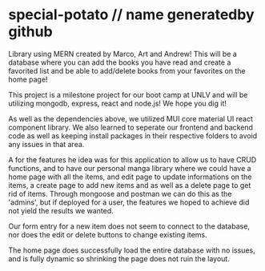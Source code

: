 # special-potato // name generatedby github 

Library using MERN created by Marco, Art and Andrew! This will be a database where you can add the books you have read and create a favorited list and be able to add/delete books from your favorites on the home page!

This project is a milestone project for our boot camp at UNLV and will be utilizing mongodb, express, react and node.js! We hope you dig it!

As well as the dependencies above, we utilized MUI core material UI react component library. We also learned to seperate our frontend and backend code as well as keeping install packages in their respective folders to avoid any issues in that area.


A for the features he idea was for this application to allow us to have CRUD functions, and to have our personal manga library where we could have a home page with all the items, and edit page to update informations on the items, a create page to add new items and as well as a delete page to get rid of items. Through mongoose and postman we can do this as the 'admins', but if deployed for a user, the features we hoped to achieve did not yield the results we wanted.

Our form entry for a new item does not seem to connect to the database, nor does the edit or delete buttons to change existing items.

The home page does successfully load the entire database with no issues, and is fully dynamic so shrinking the page does not ruin the layout.



